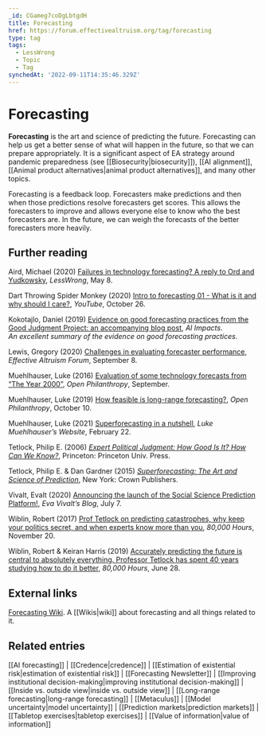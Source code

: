 ```yaml
---
_id: CGameg7coDgLbtgdH
title: Forecasting
href: https://forum.effectivealtruism.org/tag/forecasting
type: tag
tags:
  - LessWrong
  - Topic
  - Tag
synchedAt: '2022-09-11T14:35:46.329Z'
---
```

# Forecasting

**Forecasting** is the art and science of predicting the future. Forecasting can help us get a better sense of what will happen in the future, so that we can prepare appropriately. It is a significant aspect of EA strategy around pandemic preparedness (see [[Biosecurity|biosecurity]]), [[AI alignment]], [[Animal product alternatives|animal product alternatives]], and many other topics.

Forecasting is a feedback loop. Forecasters make predictions and then when those predictions resolve forecasters get scores. This allows the forecasters to improve and allows everyone else to know who the best forecasters are. In the future, we can weigh the forecasts of the better forecasters more heavily.

Further reading
---------------

Aird, Michael (2020) [Failures in technology forecasting? A reply to Ord and Yudkowsky](https://www.lesswrong.com/posts/3qypPmmNHEmqegoFF/failures-in-technology-forecasting-a-reply-to-ord-and), *LessWrong*, May 8.

Dart Throwing Spider Monkey (2020) [Intro to forecasting 01 - What is it and why should I care?](https://www.youtube.com/watch?v=e6Q7Ez3PkOw), *YouTube*, October 26.

Kokotajlo, Daniel (2019) [Evidence on good forecasting practices from the Good Judgment Project: an accompanying blog post](https://aiimpacts.org/evidence-on-good-forecasting-practices-from-the-good-judgment-project-an-accompanying-blog-post/), *AI Impacts*.  
*An excellent summary of the evidence on good forecasting practices.*

Lewis, Gregory (2020) [Challenges in evaluating forecaster performance](https://forum.effectivealtruism.org/posts/JsTpuMecjtaG5KHbb/challenges-in-evaluating-forecaster-performance), *Effective Altruism Forum*, September 8.

Muehlhauser, Luke (2016) [Evaluation of some technology forecasts from “The Year 2000”](https://www.openphilanthropy.org/evaluation-some-technology-forecasts-year-2000), *Open Philanthropy*, September.

Muehlhauser, Luke (2019) [How feasible is long-range forecasting?](https://www.openphilanthropy.org/blog/how-feasible-long-range-forecasting), *Open Philanthropy*, October 10.

Muehlhauser, Luke (2021) [Superforecasting in a nutshell](http://lukemuehlhauser.com/superforecasting-in-a-nutshell/), *Luke Muehlhauser’s Website*, February 22.

Tetlock, Philip E. (2006) [*Expert Political Judgment: How Good Is It? How Can We Know?*](https://en.wikipedia.org/wiki/Special:BookSources/978-0-691-12871-9), Princeton: Princeton Univ. Press.

Tetlock, Philip E. & Dan Gardner (2015) [*Superforecasting: The Art and Science of Prediction*](https://en.wikipedia.org/wiki/Special:BookSources/978-0-8041-3669-3), New York: Crown Publishers.

Vivalt, Evalt (2020) [Announcing the launch of the Social Science Prediction Platform!](https://evavivalt.com/2020/07/announcing-the-launch-of-the-social-science-prediction-platform), *Eva Vivalt’s Blog*, July 7.

Wiblin, Robert (2017) [Prof Tetlock on predicting catastrophes, why keep your politics secret, and when experts know more than you](https://80000hours.org/podcast/episodes/prof-tetlock-predicting-the-future/), *80,000 Hours*, November 20.

Wiblin, Robert & Keiran Harris (2019) [Accurately predicting the future is central to absolutely everything. Professor Tetlock has spent 40 years studying how to do it better](https://80000hours.org/podcast/episodes/philip-tetlock-forecasting-research/), *80,000 Hours*, June 28.

External links
--------------

[Forecasting Wiki](https://forecasting.wiki/wiki/Main_Page). A [[Wikis|wiki]] about forecasting and all things related to it.

Related entries
---------------

[[AI forecasting]] | [[Credence|credence]] | [[Estimation of existential risk|estimation of existential risk]] | [[Forecasting Newsletter]] | [[Improving institutional decision-making|improving institutional decision-making]] | [[Inside vs. outside view|inside vs. outside view]] | [[Long-range forecasting|long-range forecasting]] | [[Metaculus]] | [[Model uncertainty|model uncertainty]] | [[Prediction markets|prediction markets]] | [[Tabletop exercises|tabletop exercises]] | [[Value of information|value of information]]